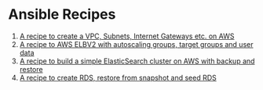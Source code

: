 # Ansible Recipes

1. [A recipe to create a VPC, Subnets, Internet Gateways etc. on AWS](/vpc)
2. [A recipe to AWS ELBV2 with autoscaling groups, target groups and user data](/elbv2)
3. [A recipe to build a simple ElasticSearch cluster on AWS with backup and restore](/elasticsearch)
4. [A recipe to create RDS, restore from snapshot and seed RDS](/rds)
